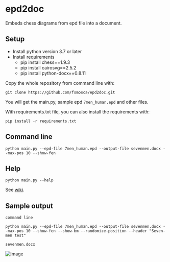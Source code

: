 # epd2doc
Embeds chess diagrams from epd file into a document.

## Setup

* Install python version 3.7 or later
* Install requirements
  * pip install chess==1.9.3
  * pip install cairosvg==2.5.2
  * pip install python-docx==0.8.11
  
 Copy the whole repository from command line with:  
 
 ```
 git clone https://github.com/fsmosca/epd2doc.git
 ```
 
 You will get the main.py, sample epd `7men_human.epd` and other files.
 
 With requirements.txt file, you can also install the requirements with:
 
 ```
 pip install -r requirements.txt
 ```
  
## Command line

```
python main.py --epd-file 7men_human.epd --output-file sevenmen.docx --max-pos 10 --show-fen
```

## Help

```
python main.py --help
```

See [wiki](https://github.com/fsmosca/epd2doc/wiki/Help).

## Sample output

`command line`

```
python main.py --epd-file 7men_human.epd --output-file sevenmen.docx --max-pos 10 --show-fen --show-bm --randomize-position --header "Seven-men test"
```

`sevenmen.docx`

![image](https://user-images.githubusercontent.com/22366935/202367172-72bac1f4-e190-4d77-82df-2d4fc5c201c5.png)





